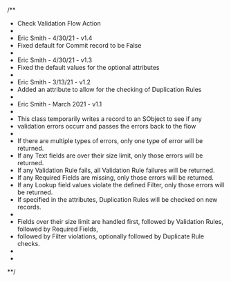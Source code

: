 /** 
 *  Check Validation Flow Action
 * 
 *  Eric Smith - 4/30/21 - v1.4
 *  Fixed default for Commit record to be False
 * 
 *  Eric Smith - 4/30/21 - v1.3
 *  Fixed the default values for the optional attributes
 * 
 *  Eric Smith - 3/13/21 - v1.2
 *  Added an attribute to allow for the checking of Duplication Rules
 *
 *  Eric Smith - March 2021 - v1.1
 * 
 *  This class temporarily writes a record to an SObject to see if any  
 *  validation errors occurr and passes the errors back to the flow
 * 
 *  If there are multiple types of errors, only one type of error will be returned.
 *  If any Text fields are over their size limit, only those errors will be returned.
 *  If any Validation Rule fails, all Validation Rule failures will be returned.
 *  If any Required Fields are missing, only those errors will be returned.
 *  If any Lookup field values violate the defined Filter, only those errors will be returned.
 *  If specified in the attributes, Duplication Rules will be checked on new records.
 * 
 *  Fields over their size limit are handled first, followed by Validation Rules, followed by Required Fields,
 *  followed by Filter violations, optionally followed by Duplicate Rule checks.
 * 
 * 
**/ 
